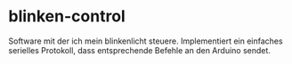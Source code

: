 # blinken-control
Software mit der ich mein blinkenlicht steuere. Implementiert ein einfaches serielles Protokoll, dass entsprechende Befehle an den Arduino sendet.
